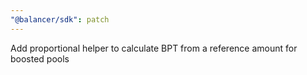```yaml
---
"@balancer/sdk": patch
---
```


Add proportional helper to calculate BPT from a reference amount for boosted pools
